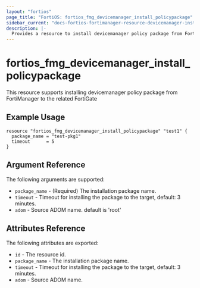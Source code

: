```yaml
---
layout: "fortios"
page_title: "FortiOS: fortios_fmg_devicemanager_install_policypackage"
sidebar_current: "docs-fortios-fortimanager-resource-devicemanager-install-policypackage"
description: |-
  Provides a resource to install devicemanager policy package from FortiManager to the related FortiGate
---
```


# fortios_fmg_devicemanager_install_policypackage
This resource supports installing devicemanager policy package from FortiManager to the related FortiGate

## Example Usage
```hcl
resource "fortios_fmg_devicemanager_install_policypackage" "test1" {
  package_name = "test-pkg1"
  timeout      = 5
}
```

## Argument Reference
The following arguments are supported:

* `package_name` - (Required) The installation package name.
* `timeout` - Timeout for installing the package to the target, default: 3 minutes.
* `adom` - Source ADOM name. default is 'root'

## Attributes Reference
The following attributes are exported:

* `id` - The resource id.
* `package_name` - The installation package name.
* `timeout` - Timeout for installing the package to the target, default: 3 minutes.
* `adom` - Source ADOM name.

